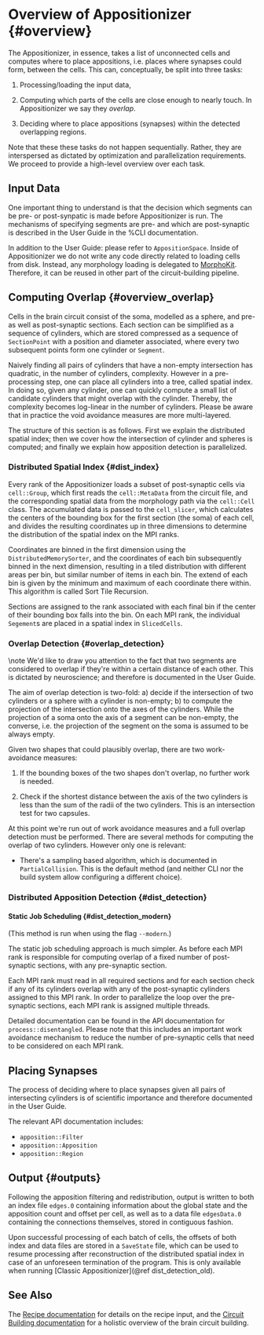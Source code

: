 # Overview of Appositionizer {#overview}
The Appositionizer, in essence, takes a list of unconnected cells and computes
where to place appositions, i.e. places where synapses could form, between the
cells. This can, conceptually, be split into three tasks:

  1. Processing/loading the input data,

  2. Computing which parts of the cells are close enough to nearly touch. In
     Appositionizer we say they *overlap*.

  3. Deciding where to place appositions (synapses) within the
  detected overlapping regions.

Note that these these tasks do not happen sequentially. Rather, they are
interspersed as dictated by optimization and parallelization requirements. We
proceed to provide a high-level overview over each task.


## Input Data
One important thing to understand is that the decision which segments can be
pre- or post-synpatic is made before Appositionizer is run. The mechanisms of specifying
segments are pre- and which are post-synaptic is described in the User Guide in
the %CLI documentation.

In addition to the User Guide: please refer to `AppositionSpace`. Inside of Appositionizer
we do not write any code directly related to loading cells from disk. Instead, any
morphology loading is delegated to [MorphoKit]. Therefore, it can be reused in other part
of the circuit-building pipeline.

[MorphoKit]: https://bbpgitlab.epfl.ch/hpc/morpho-kit

## Computing Overlap {#overview_overlap}
Cells in the brain circuit consist of the soma, modelled as a sphere,
and pre- as well as post-synaptic sections.
Each section can be simplified as a sequence of cylinders, which are
stored compressed as a sequence of `SectionPoint` with a position and diameter
associated, where every two subsequent points form one cylinder or
`Segment`.

Naively finding all pairs of cylinders that have a non-empty intersection has
quadratic, in the number of cylinders, complexity. However in a pre-processing
step, one can place all cylinders into a tree, called spatial index. In doing
so, given any cylinder, one can quickly compute a small list of candidate
cylinders that might overlap with the cylinder. Thereby, the complexity becomes
log-linear in the number of cylinders. Please be aware that in practice the
void avoidance measures are more multi-layered.

The structure of this section is as follows. First we explain the distributed
spatial index; then we cover how the intersection of cylinder and spheres is
computed; and finally we explain how apposition detection is parallelized.


### Distributed Spatial Index {#dist_index}
Every rank of the Appositionizer loads a subset of post-synaptic cells via
`cell::Group`, which first reads the `cell::MetaData` from the circuit
file, and the corresponding spatial data from the morphology path via the
`cell::Cell` class.
The accumulated data is passed to the `cell_slicer`, which calculates the
centers of the bounding box for the first section (the soma) of each cell,
and divides the resulting coordinates up in three dimensions to determine the
distribution of the spatial index on the MPI ranks.

Coordinates are binned in the first dimension using the
`DistributedMemorySorter`, and the coordinates of each bin subsequently binned
in the next dimension, resulting in a tiled distribution with different areas
per bin, but similar number of items in each bin.
The extend of each bin is given by the minimum and maximum of each coordinate
there within.
This algorithm is called Sort Tile Recursion.

Sections are assigned to the rank associated with each final bin if the center
of their bounding box falls into the bin.
On each MPI rank, the individual `Segement`s are placed in a spatial index in
`SlicedCells`.


### Overlap Detection {#overlap_detection}
\note We'd like to draw you attention to the fact that two segments are
considered to overlap if they're within a certain distance of each other. This
is dictated by neuroscience; and therefore is documented in the User Guide.

The aim of overlap detection is two-fold: a) decide if the intersection of two
cylinders or a sphere with a cylinder is non-empty; b) to compute the
projection of the intersection onto the axes of the cylinders. While the
projection of a soma onto the axis of a segment can be non-empty, the converse,
i.e. the projection of the segment on the soma is assumed to be always empty.

Given two shapes that could plausibly overlap, there are two work-avoidance
measures:
1. If the bounding boxes of the two shapes don't overlap, no further work
   is needed.

2. Check if the shortest distance between the axis of the two cylinders is less
   than the sum of the radii of the two cylinders. This is an intersection test
   for two capsules.

At this point we're run out of work avoidance measures and a full overlap
detection must be performed. There are several methods for computing the
overlap of two cylinders. However only one is relevant:

* There's a sampling based algorithm, which is documented in
  `PartialCollision`. This is the default method (and neither
  CLI nor the build system allow configuring a different choice).


### Distributed Apposition Detection {#dist_detection}

#### Static Job Scheduling {#dist_detection_modern}
(This method is run when using the flag `--modern`.)

The static job scheduling approach is much simpler. As before each MPI rank is
responsible for computing overlap of a fixed number of post-synaptic sections,
with any pre-synaptic section.

Each MPI rank must read in all required sections and for each section check if
any of its cylinders overlap with any of the post-synaptic cylinders assigned
to this MPI rank. In order to parallelize the loop over the pre-synaptic
sections, each MPI rank is assigned multiple threads.

Detailed documentation can be found in the API documentation for
`process::disentangled`. Please note that this includes an important work
avoidance mechanism to reduce the number of pre-synaptic cells that need to
be considered on each MPI rank.


## Placing Synapses
The process of deciding where to place synapses given all pairs of intersecting
cylinders is of scientific importance and therefore documented in the User
Guide.

The relevant API documentation includes:
 - `apposition::Filter`
 - `apposition::Apposition`
 - `apposition::Region`

## Output {#outputs}

Following the apposition filtering and redistribution, output is written to both an index
file `edges.0` containing information about the global state and the apposition count and
offset per cell, as well as to a data file `edgesData.0` containing the connections
themselves, stored in contiguous fashion.

Upon successful processing of each batch of cells, the offsets of both
index and data files are stored in a `SaveState` file, which can be used
to resume processing after reconstruction of the distributed spatial
index in case of an unforeseen termination of the program. This is only
available when running [Classic Appositionizer](@ref dist_detection_old).

## See Also
The [Recipe documentation][recipe_docs] for details on the recipe input, and
the [Circuit Building documentation][circuit_building] for a holistic overview
of the brain circuit building.

[recipe_docs]: https://bbpteam.epfl.ch/documentation/projects/circuit-documentation/latest/recipe.html#consumers-and-invocation-order

[circuit_building]: https://bbpteam.epfl.ch/documentation/projects/circuit-build/latest/index.html
